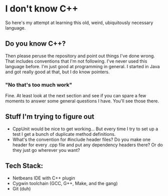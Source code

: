 # I don't know C++
So here's my attempt at learning this old, weird, ubiquitously necessary language.

## Do you know C++?
Then please peruse the repository and point out things I've done wrong. That includes conventions that I'm not following. I've never used this language before. I'm just good at programming in general. I started in Java and got really good at that, but I do know pointers.

### "No that's too much work"
Fine. At least look at the next section and see if you can spare a few moments to answer some general questions I have. You'll see those there.

## Stuff I'm trying to figure out
* CppUnit would be nice to get working... But every time I try to set up a test I get a bunch of duplicate method definitions.
* What's the convention for #include header files? Do you make one header for every .cpp file and put any dependency headers there? Or do they just go wherever you want?

## Tech Stack:
* Netbeans IDE with C++ plugin
* Cygwin toolchain (GCC, G++, Make, and the gang)
* Git (duh)
